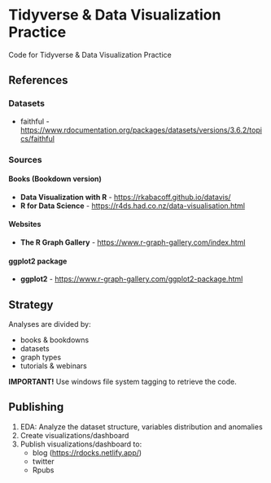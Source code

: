 # Tidyverse & Data Visualization Practice
Code for Tidyverse & Data Visualization Practice

## References

### Datasets
* faithful - https://www.rdocumentation.org/packages/datasets/versions/3.6.2/topics/faithful

### Sources
#### Books (Bookdown version)
* **Data Visualization with R** - https://rkabacoff.github.io/datavis/
* **R for Data Science** - https://r4ds.had.co.nz/data-visualisation.html
#### Websites
* **The R Graph Gallery** - https://www.r-graph-gallery.com/index.html
#### ggplot2 package 
* **ggplot2** - https://www.r-graph-gallery.com/ggplot2-package.html

## Strategy
Analyses are divided by:  
* books & bookdowns
* datasets
* graph types
* tutorials & webinars

**IMPORTANT!** Use windows file system tagging to retrieve the code. 

## Publishing
1. EDA: Analyze the dataset structure, variables distribution and anomalies  
2. Create visualizations/dashboard
3. Publish visualizations/dashboard to:
    + blog (https://rdocks.netlify.app/)
    + twitter
    + Rpubs


